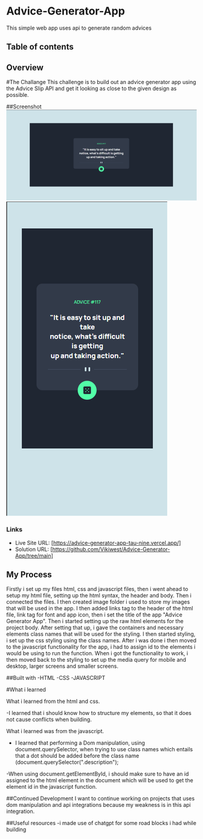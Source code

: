 # Advice-Generator-App
This simple web app uses api to generate random advices

## Table of contents

## Overview

#The Challange
This challenge is to build out an advice generator app using the Advice Slip API and get it looking as close to the given design as possible.

##Screenshot
![screenshot](./images/Advice-Generator-Desktop.png)
![screenshot](./images/Advice-Generator-Mobile.png)


### Links
- Live Site URL: [https://advice-generator-app-tau-nine.vercel.app/]
- Solution URL: [https://github.com/Vikiwest/Advice-Generator-App/tree/main]

## My Process
Firstly i set up my files html, css and javascript files, then i went ahead to setup my html file, setting up the html syntax, the header and body. Then i connected the files. I then created image folder i used to store my images that will be used in the app. I then added links tag to the header of the html file, link tag for font and app icon, then i set the title of the app "Advice Generator App". Then i started setting up the raw html elements for the project body. After setting that up, i gave the containers and necessary elements class names that will be used for the styling. I then started styling, i set up the css styling using the class names. After i was done i then moved to the javascript functionality for the app, i had to assign id to the elements i would be using to run the function. When i got the functionality to work, i then moved back to the styling to set up the media query for mobile and desktop, larger screens and smaller screens. 


##Built with
-HTML
-CSS
-JAVASCRIPT

#What i learned

What i learned from the html and css.

-I learned that i should know how to structure my elements, so that it does not cause conflicts when building.

What i learned was from the javascript.

- I learned that performing a Dom manipulation, using document.querySelector, when trying to use class names which entails that a dot should be added before the class name 
(document.querySelector(".description");

-When using document.getElementById, i should make sure to have an id assigned to the html element in the document which will be used to get the element id in the javascript function.

##Continued Development
I want to continue working on projects that uses dom manipulation and api integrations because my weakness is in this api integration.

##Useful resources
-i made use of chatgpt for some road blocks i had while building


